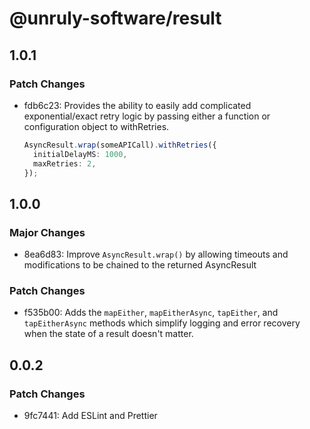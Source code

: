 # @unruly-software/result

## 1.0.1

### Patch Changes

- fdb6c23: Provides the ability to easily add complicated exponential/exact retry
  logic by passing either a function or configuration object to
  withRetries.

  ```typescript
  AsyncResult.wrap(someAPICall).withRetries({
    initialDelayMS: 1000,
    maxRetries: 2,
  });
  ```

## 1.0.0

### Major Changes

- 8ea6d83: Improve `AsyncResult.wrap()` by allowing timeouts and modifications to be chained to the returned AsyncResult

### Patch Changes

- f535b00: Adds the `mapEither`, `mapEitherAsync`, `tapEither`, and `tapEitherAsync` methods which simplify logging and error recovery when the state of a result doesn't matter.

## 0.0.2

### Patch Changes

- 9fc7441: Add ESLint and Prettier

